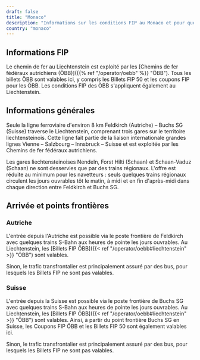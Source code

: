 ```yaml
---
draft: false
title: "Monaco"
description: "Informations sur les conditions FIP au Monaco et pour quels opérateurs les réductions peuvent être utilisées."
country: "monaco"
---
```


## Informations FIP

Le chemin de fer au Liechtenstein est exploité par les [Chemins de fer fédéraux autrichiens (ÖBB)]({{% ref "/operator/oebb" %}} "ÖBB"). Tous les billets ÖBB sont valables ici, y compris les Billets FIP 50 et les coupons FIP pour les ÖBB. Les conditions FIP des ÖBB s'appliquent également au Liechtenstein.

## Informations générales

Seule la ligne ferroviaire d'environ 8 km Feldkirch (Autriche) – Buchs SG (Suisse) traverse le Liechtenstein, comprenant trois gares sur le territoire liechtensteinois. Cette ligne fait partie de la liaison internationale grandes lignes Vienne – Salzbourg – Innsbruck – Suisse et est exploitée par les Chemins de fer fédéraux autrichiens.

Les gares liechtensteinoises Nendeln, Forst Hilti (Schaan) et Schaan-Vaduz (Schaan) ne sont desservies que par des trains régionaux. L'offre est réduite au minimum pour les navetteurs : seuls quelques trains régionaux circulent les jours ouvrables tôt le matin, à midi et en fin d'après-midi dans chaque direction entre Feldkirch et Buchs SG.

## Arrivée et points frontières

### Autriche

L'entrée depuis l'Autriche est possible via le poste frontière de Feldkirch avec quelques trains S-Bahn aux heures de pointe les jours ouvrables. Au Liechtenstein, les [Billets FIP ÖBB]({{< ref "/operator/oebb#liechtenstein" >}} "ÖBB") sont valables.

Sinon, le trafic transfrontalier est principalement assuré par des bus, pour lesquels les Billets FIP ne sont pas valables.

### Suisse

L'entrée depuis la Suisse est possible via le poste frontière de Buchs SG avec quelques trains S-Bahn aux heures de pointe les jours ouvrables. Au Liechtenstein, les [Billets FIP ÖBB]({{< ref "/operator/oebb#liechtenstein" >}} "ÖBB") sont valables. Ainsi, à partir du point frontière Buchs SG en Suisse, les Coupons FIP ÖBB et les Billets FIP 50 sont également valables ici.

Sinon, le trafic transfrontalier est principalement assuré par des bus, pour lesquels les Billets FIP ne sont pas valables.
